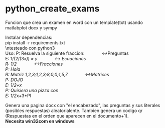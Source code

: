 # python_create_exams
Funcion que crea un examen en word con un template(txt) usando matlabplot docx y sympy

Instalar dependencias:
<br/>
pip install -r requirements.txt
<br/>
\ntesteado con python3
<br/>
Uso:
P: Resuelva la siguiente fraccion: &nbsp;&nbsp;&nbsp;&nbsp;&nbsp;&nbsp;&nbsp;&nbsp;&nbsp;&nbsp;&nbsp;&nbsp;&#09;&#09;<->Preguntas
<br/>
E: 1/(2/(3*x)) = y    &nbsp;&nbsp;&nbsp;&nbsp;&nbsp;&nbsp;&nbsp;&nbsp;&nbsp;&nbsp;&nbsp;&nbsp;                        <-> Ecuaciones
<br/>
R: 1/2            &nbsp;&nbsp;&nbsp;&nbsp;&nbsp;&nbsp;&nbsp;&nbsp;&nbsp;&nbsp;&nbsp;&nbsp;                            <->Fracciones
<br/>
P: Hola
<br/>
R: Matriz 1,2,3;1,2,3;8,0,0;1,5,7   &nbsp;&nbsp;&nbsp;&nbsp;&nbsp;&nbsp;&nbsp;&nbsp;&nbsp;&nbsp;&nbsp;&nbsp;          <->Matrices
<br/>
P: DOJO
<br/>
E: 1/2+x
<br/>
P: Quisiera una pizza con 
<br/>
E: 1/2*x+3*PI

Genera una pagina docx con "el encabezado", las preguntas y sus literales (posibles respuestas) aleatorialente. Tambien genera un codigo qr (Respuestas en el orden que aparecen en el documento+1).
<br/>
<b>Necesita win32com en windows </b>
